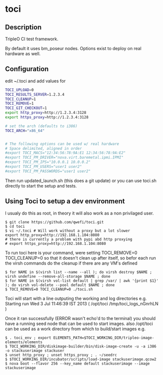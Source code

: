 toci
====


Description
-----------

TripleO CI test framework.

By default it uses bm_poseur nodes. Options exist to deploy on real hardware as well.

Configuration
-------------

edit ~/.toci and add values for
```bash
TOCI_UPLOAD=0
TOCI_RESULTS_SERVER=1.2.3.4
TOCI_CLEANUP=1
TOCI_REMOVE=1
TOCI_GIT_CHECKOUT=1
export http_proxy=http://1.2.3.4:3128
export https_proxy=http://1.2.3.4:3128

# set the arch (defaults to i386)
TOCI_ARCH="x86_64"


# The following options can be used w/ real hardware
# Space delimited, aligned in order
#export TOCI_MACS="12:34:56:78:9A:E1 12:34:56:78:9A:E2"
#export TOCI_PM_DRIVER="nova.virt.baremetal.ipmi.IPMI"
#export TOCI_PM_IPS="10.0.0.1 10.0.0.2"
#export TOCI_PM_USERS="user1 user2"
#export TOCI_PM_PASSWORDS="user1 user2"
```

Then run updated_launch.sh (this does a git update) or you can use toci.sh
directly to start the setup and tests.

Using Toci to setup a dev environment
-------------------------------------

I usualy do this as root, in theory it will also work as a non privilaged user.

    $ git clone https://github.com/qwefi/toci.git
    $ cd toci
    $ vi ~/.toci # Will work without a proxy but a lot slower
    export http_proxy=http://192.168.1.104:8080
    # there is currently a problem with pypi abd http proxying
    # export https_proxy=http://192.168.1.104:8080 

To run toci here is your command, were setting
TOCI_REMOVE=0 TOCI_CLEANUP=0 so that it doesn't clean up after itself, so befor each run the virsh commands do the cleanup if there are any VM's defined

    $ for NAME in $(virsh list --name --all ); do virsh destroy $NAME ; virsh undefine --remove-all-storage $NAME ; done
    $ for NAME in $(virsh vol-list default | grep /var/ | awk '{print $1}' ); do virsh vol-delete --pool default $NAME ; done
    $ TOCI_REMOVE=0 TOCI_CLEANUP=0 ./toci.sh

Toci will start with a line outputing the working and log directories e.g.
Starting run Wed  3 Jul 11:46:39 IST 2013 ( /opt/toci /tmp/toci_logs_nGnrhLN )

Once it ran successfully (ERROR wasn't echo'd to the terminal) you should have a running seed node that can be used to start images. also /opt/toci can be used as a work directory from which to build/start images e.g.

    $ . toci_env ; export ELEMENTS_PATH=$TOCI_WORKING_DIR/tripleo-image-elements/elements
    $ TOCI_WORKING_DIR/diskimage-builder/bin/disk-image-create -u -a i386 -o stackuserimage stackuser
    $ unset http_proxy ; unset https_proxy ; . ~/seedrc
    $ $TOCI_WORKING_DIR/incubator/scripts/load-image stackuserimage.qcow2
    $ nova boot --flavor 256 --key_name default stackuserimage --image  stackuserimage
